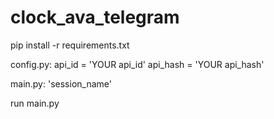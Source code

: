 # clock_ava_telegram

pip install -r requirements.txt

config.py:
api_id = 'YOUR api_id'
api_hash = 'YOUR api_hash'

main.py:
'session_name'

run main.py
